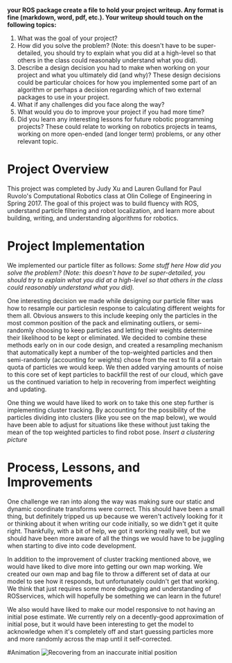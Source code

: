 **your ROS package create a file to hold your project writeup. Any format is fine (markdown, word, pdf, etc.). Your writeup should touch on the following topics:**
1. What was the goal of your project?
2. How did you solve the problem? (Note: this doesn't have to be super-detailed, you should try to explain what you did at a high-level so that others in the class could reasonably understand what you did).
3. Describe a design decision you had to make when working on your project and what you ultimately did (and why)? These design decisions could be particular choices for how you implemented some part of an algorithm or perhaps a decision regarding which of two external packages to use in your project.
4. What if any challenges did you face along the way?
5. What would you do to improve your project if you had more time?
6. Did you learn any interesting lessons for future robotic programming projects? These could relate to working on robotics projects in teams, working on more open-ended (and longer term) problems, or any other relevant topic.


# Project Overview
This project was completed by Judy Xu and Lauren Gulland for Paul Ruvolo's Computational Robotics class at Olin College of Engineering in Spring 2017. The goal of this project was to build fluency with ROS, understand particle filtering and robot localization, and learn more about building, writing, and understanding algorithms for robotics.

# Project Implementation 
We implemented our particle filter as follows:
  _Some stuff here_
  _How did you solve the problem? (Note: this doesn't have to be super-detailed, you should try to explain what you did at a high-level so that others in the class could reasonably understand what you did)._
  
One interesting decision we made while designing our particle filter was how to resample our particlesin response to calculating different weights for them all. Obvious answers to this include keeping only the particles in the most common position of the pack and eliminating outliers, or semi-randomly choosing to keep particles and letting their weights determine their likelihood to be kept or eliminated. We decided to combine these methods early on in our code design, and created a resampling mechanism that automatically kept a number of the top-weighted particles and then semi-randomly (accounting for weights) chose from the rest to fill a certain quota of particles we would keep. We then added varying amounts of noise to this core set of kept particles to backfill the rest of our cloud, which gave us the continued variation to help in recovering from imperfect weighting and updating.

One thing we would have liked to work on to take this one step further is implementing cluster tracking. By accounting for the possibility of the particles dividing into clusters (like you see on the map below), we would have been able to adjust for situations like these without just taking the mean of the top weighted particles to find robot pose.
  _Insert a clustering picture_
  
# Process, Lessons, and Improvements



One challenge we ran into along the way was making sure our static and dynamic coordinate transforms were correct. This should have been a small thing, but definitely tripped us up because we weren't actively looking for it or thinking about it when writing our code initially, so we didn't get it quite right. Thankfully, with a bit of help, we got it working really well, but we should have been more aware of all the things we would have to be juggling when starting to dive into code development. 



In addition to the improvement of cluster tracking mentioned above, we would have liked to dive more into getting our own map working. We created our own map and bag file to throw a different set of data at our model to see how it responds, but unfortunately couldn't get that working. We think that just requires some more debugging and understanding of ROSservices, which will hopefully be something we can learn in the future!

We also would have liked to make our model responsive to not having an initial pose estimate. We currently rely on a decently-good approximation of initial pose, but it would have been interesting to get the model to acknowledge when it's completely off and start guessing particles more and more randomly across the map until it self-corrected.


#Animation
![Recovering from an inaccurate initial position](https://github.com/laurengulland/robot_localization_2017/blob/master/my_localizer/videos/ac109_1_bad_initial.gif "animation")

